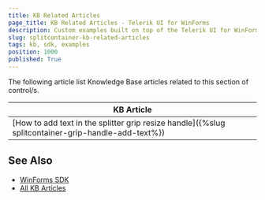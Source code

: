 ```yaml
---
title: KB Related Articles
page_title: KB Related Articles - Telerik UI for WinForms
description: Custom examples built on top of the Telerik UI for WinForms control.
slug: splitcontainer-kb-related-articles
tags: kb, sdk, examples
position: 1000
published: True
---
```

The following article list Knowledge Base articles related to this section of control/s.
<!--KB Articles Table-->

|KB Article|
|----|
|[How to add text in the splitter grip resize handle]({%slug splitcontainer-grip-handle-add-text%})|

## See Also

* [WinForms SDK](https://github.com/telerik/winforms-sdk)
* [All KB Articles](https://docs.telerik.com/devtools/winforms/knowledge-base)
